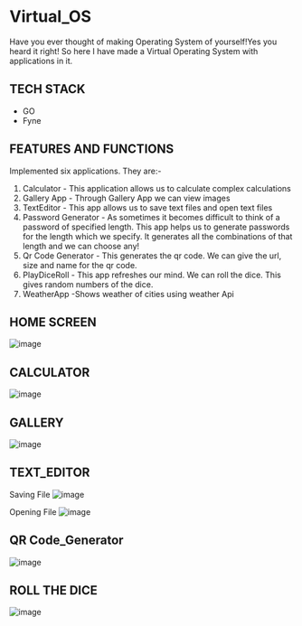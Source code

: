 # Virtual_OS
Have you ever thought of making Operating System of yourself!Yes you heard it right! So here I have made a Virtual Operating System with applications in it.

## TECH STACK
 -  GO
 -  Fyne
 
 ## FEATURES AND FUNCTIONS
 Implemented six applications. They are:-
1. Calculator - This application allows us to calculate complex calculations
2. Gallery App - Through Gallery App we can view images
3. TextEditor - This app allows us to save text files and open text files
4. Password Generator - As sometimes it becomes difficult to think of a password of specified length. This app helps us to generate passwords for the length which we specify. It generates all the combinations of that length and we can choose any!
5. Qr Code Generator - This generates the qr code. We can give the url, size and name for the qr code.
6. PlayDiceRoll - This app refreshes our mind. We can roll the dice. This gives random numbers of the dice.
7. WeatherApp -Shows weather of cities using weather Api

## HOME SCREEN
 ![image](https://user-images.githubusercontent.com/73028420/140169221-3ec73799-894f-44d2-8fd1-f7a328e76257.png)

## CALCULATOR
  ![image](https://user-images.githubusercontent.com/73028420/140090027-2bc6398c-4280-441a-a2b5-ebe8a83d2eab.png)

## GALLERY
  ![image](https://user-images.githubusercontent.com/73028420/140093503-84639c0c-9701-4a36-8ffc-b1c032c2037f.png)
  
## TEXT_EDITOR
   Saving File
![image](https://user-images.githubusercontent.com/73028420/140095054-fdaf07e3-0261-49dd-81de-e430876471b7.png)
  
  Opening File
![image](https://user-images.githubusercontent.com/73028420/140095647-4ace0145-410b-40da-bd5c-6ce839b47f1e.png)

## QR Code_Generator
![image](https://user-images.githubusercontent.com/73028420/140108022-ad5ee697-46c1-48f5-8d12-122482ab5aa7.png)

## ROLL THE DICE
![image](https://user-images.githubusercontent.com/73028420/140122338-209e071f-56bd-4926-9319-2c7e7b1c8c52.png)


  

